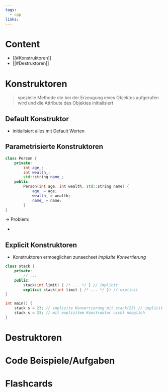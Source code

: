 ```yaml
---
tags:
  - cpp
links:
---
```

# Content
- [[#Konstruktoren]]
- [[#Destruktoren]]

# Konstruktoren
>spezielle Methode die bei der Erzeugung eines Objektes aufgerufen wird und die Attribute des Objektes initialisiert

## Default Konstruktor
- initialisiert alles mit Default Werten
## Parametrisierte Konstruktoren
```cpp
class Person {
	private:
		int age_;
		int wealth_;
		std::string name_;
	public:
		Person(int age, int wealth, std::string name) {
			age_ = age;
			wealth_ = wealth;
			name_ = name;
		}
}
```
-> Problem:
<!--SR:!2024-08-21,4,270-->
- 

## Explicit Konstruktoren
- Konstruktoren ermoeglichen zunaechset *implizite Konvertierung*
```cpp
class stack {
	private:
		// ...
	public:
		stack(int limit) { /* ... */ } // implicit
		explicit stack(int limit { /* ... */ }) // explicit
}

int main() {
	stack s = 23; // implizite Konvertierung mit stack(23) // implicit
	stack s = 23; // mit explizitem Konstruktor nicht moeglich
}
```

# Destruktoren


# Code Beispiele/Aufgaben


# Flashcards
